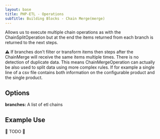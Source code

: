 ```yaml
---
layout: base
title: PHP-ETL - Operations
subTitle: Building Blocks - Chain Merge(merge)
---
```


Allows us to execute multiple chain operations as with the ChainSplitOperation but at the end the items returned
from each branch is returned to the next steps.

**⚠** If branches don't filter or transform items then steps after the ChainMerge will receive the same items multiple
times. There is no detection of duplicate data. This means ChainMergeOperation can actually be also used to split data
using more complex rules. If for example a single line of a csv file contains both information on the configurable
product and the single product.

## Options

**branches:** A list of etl chains

## Example Use

🚧 TODO 🚧
